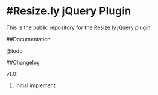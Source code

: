 #Resize.ly jQuery Plugin
===

This is the public repository for the [Resize.ly](http://resize.ly) jQuery plugin.

##Documentation

@todo

##Changelog

v1.0:

1. Initial implement